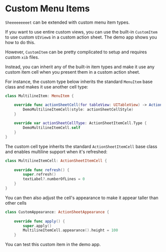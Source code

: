 # Custom Menu Items

`Sheeeeeeeeet` can be extended with custom menu item types.

If you want to use entire custom views, you can use the built-in `CustomItem` to use custom `UIView`s in a custom action sheet. The demo app shows you how to do this.

However, `CustomItem` can be pretty complicated to setup and requires custom `xib` files.

Instead, you can inherit any of the built-in item types and make it use any custom item cell when you present them in a custom action sheet.

For instance, the custom type below inherits the standard `MenuItem` base class and makes it use another cell type:

```swift
class MultilineItem: MenuItem {

    override func actionSheetCell(for tableView: UITableView) -> ActionSheetItemCell {
        DemoMultilineItemCell(style: actionSheetCellStyle)
    }
    
    override var actionSheetCellType: ActionSheetItemCell.Type {
        DemoMultilineItemCell.self
    }
}
```

The custom cell type inherits the standard `ActionSheetItemCell` base class and enables multiline support when it's refreshed:

```swift
class MultilineItemCell: ActionSheetItemCell {
    
    override func refresh() {
        super.refresh()
        textLabel?.numberOfLines = 0
    }
}
```

You can then also adjust the cell's appearance to make it appear taller than other cells

```swift
class CustomAppearance: ActionSheetAppearance {
    
    override func apply() {
        super.apply()
        MultilineItemCell.appearance().height = 100
    }
```

You can test this custom item in the demo app.
